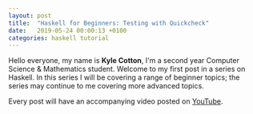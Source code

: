 ```yaml
---
layout: post
title:  "Haskell for Beginners: Testing with Quickcheck"
date:   2019-05-24 00:00:13 +0100
categories: haskell tutorial
---
```


Hello everyone, my name is **Kyle Cotton**, I'm a second year Computer Science & Mathematics student. 
Welcome to my first post in a series on Haskell. In this series I will be covering a range of beginner topics; the series may continue to me covering more advanced topics. 

Every post will have an accompanying video posted on [YouTube](https://www.youtube.com/channel/UCTjuCgOkzoFPiF7iKlwlJDQ?view_as=subscriber).
